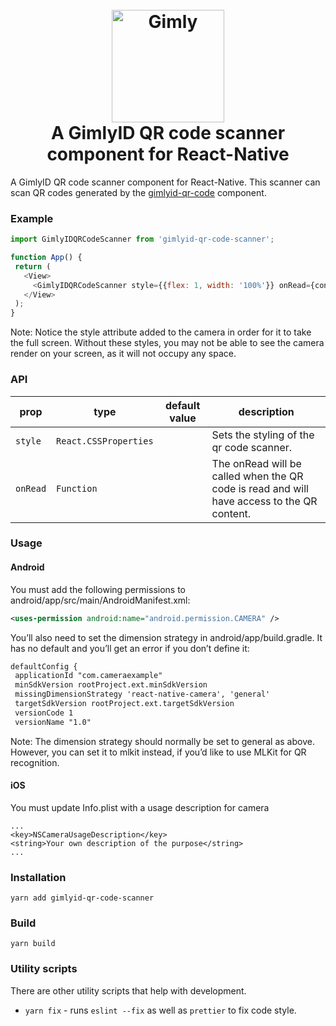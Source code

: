 <h1 align="center">
  <br>
  <a href="https://www.gimly.io/"><img src="https://avatars.githubusercontent.com/u/64525639?s=200&v=4" alt="Gimly" width="180"></a>
  <br>A GimlyID QR code scanner component for React-Native<br>
</h1>


A GimlyID QR code scanner component for React-Native. This scanner can scan QR codes generated by the [gimlyid-qr-code](https://github.com/Sphereon-Opensource/gimlyid-qr-code) component.

### Example
 ```js
import GimlyIDQRCodeScanner from 'gimlyid-qr-code-scanner';

function App() {
  return (
    <View>
      <GimlyIDQRCodeScanner style={{flex: 1, width: '100%'}} onRead={content => console.log(content)}/>
    </View>
  );
}
 ```

Note: Notice the style attribute added to the camera in order for it to take the full screen. Without these styles, you may not be able to see the camera render on your screen, as it will not occupy any space.

### API
| prop                 | type                         | default value | description                                                                                |
| -------------------- | ---------------------------- | ------------- | ------------------------------------------------------------------------------------------ |
| `style`              | `React.CSSProperties`        |               | Sets the styling of the qr code scanner.                                                   |
| `onRead`             | `Function`                   |               | The onRead will be called when the QR code is read and will have access to the QR content. |

### Usage

#### Android

You must add the following permissions to android/app/src/main/AndroidManifest.xml:
 ```xml
<uses-permission android:name="android.permission.CAMERA" />
 ```

You’ll also need to set the dimension strategy in android/app/build.gradle. It has no default and you’ll get an error if you don’t define it:
 ```xml
defaultConfig {
  applicationId "com.cameraexample"
  minSdkVersion rootProject.ext.minSdkVersion
  missingDimensionStrategy 'react-native-camera', 'general'
  targetSdkVersion rootProject.ext.targetSdkVersion
  versionCode 1
  versionName "1.0"
 ```

Note: The dimension strategy should normally be set to general as above. However, you can set it to mlkit instead, if you’d like to use MLKit for QR recognition.

#### iOS

You must update Info.plist with a usage description for camera

 ```
...
<key>NSCameraUsageDescription</key>
<string>Your own description of the purpose</string>
...
 ```

### Installation
```shell
yarn add gimlyid-qr-code-scanner
```

### Build
```shell
yarn build
```

### Utility scripts
There are other utility scripts that help with development.

* `yarn fix` - runs `eslint --fix` as well as `prettier` to fix code style.
